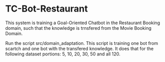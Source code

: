 # TC-Bot-Restaurant

This system is training a Goal-Oriented Chatbot in the Restaurant Booking domain, such that the knowledge is trnsfered from the Movie Booking Domain.

Run the script src/domain_adaptation. This script is training one bot from scartch and one bot with the transfered knowledge. It does that for
the following dataset portions: 5, 10, 20, 30, 50  and all 120.